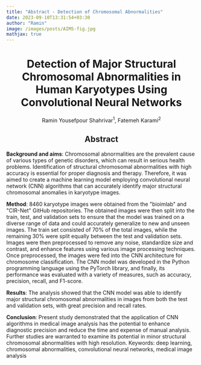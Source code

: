 ```yaml
---
title: "Abstract - Detection of Chromosomal Abnormalities"
date: 2023-09-10T13:31:54+03:30
author: "Ramin"
image: /images/posts/AIMS-fig.jpg
mathjax: true
---
```

<h1 align="center"> Detection of Major Structural Chromosomal Abnormalities in Human Karyotypes Using Convolutional Neural Networks </h1>

<p align="center"> Ramin Yousefpour Shahrivar<sup>1</sup>, Fatemeh Karami<sup>2</sup> </p>

<h2 align="center"> Abstract </h2>

**Background and aims**: Chromosomal abnormalities are the prevalent cause of various types of genetic disorders, which can result in serious health problems. Identification of structural chromosomal abnormalities with high accuracy is essential for proper diagnosis and therapy.  Therefore, it was aimed to create a machine learning model employing convolutional neural network (CNN) algorithms that can accurately identify major structural chromosomal anomalies in karyotype images.

**Method**: 8460 karyotype images were obtained from the "bioimlab" and "CIR-Net" GitHub repositories. The obtained images were then split into the train, test, and validation sets to ensure that the model was trained on a diverse range of data and could accurately generalize to new and unseen images. The train set consisted of 70% of the total images, while the remaining 30% were split equally between the test and validation sets. Images were then preprocessed to remove any noise, standardize size and contrast, and enhance features using various image processing techniques. Once preprocessed, the images were fed into the CNN architecture for chromosome classification. The CNN model was developed in the Python programming language using the PyTorch library, and finally, its performance was evaluated with a variety of measures, such as accuracy, precision, recall, and F1-score.

**Results**: The analysis showed that the CNN model was able to identify major structural chromosomal abnormalities in images from both the test and validation sets, with great precision and recall rates.

**Conclusion**: Present study demonstrated that the application of CNN algorithms in medical image analysis has the potential to enhance diagnostic precision and reduce the time and expense of manual analysis. Further studies are warranted to examine its potential in minor structural chromosomal abnormalities with high resolution.
Keywords: deep learning, chromosomal abnormalities, convolutional neural networks, medical image analysis
